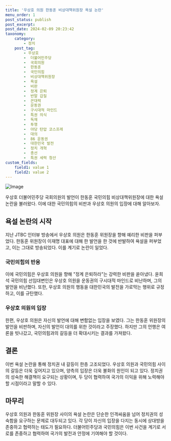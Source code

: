 ```yaml
---
title: '우상호 의원 한동훈 비상대책위원장 욕설 논란'
menu_order: 1
post_status: publish
post_excerpt: 
post_date: 2024-02-09 20:23:42
taxonomy:
    category:
        - 정치
    post_tag:
        - 우상호
        -  더불어민주당
        -  국회의원
        -  한동훈
        -  국민의힘
        -  비상대책위원장
        -  욕설
        -  비판
        -  정계 은퇴
        -  반말 갑질
        -  꼰대력
        -  운동권
        -  구시대적 마인드
        -  특권 의식
        -  독재
        -  투쟁
        -  야당 탄압 코스프레
        -  대의
        -  86 운동권
        -  대한민국 발전
        -  정치 개혁
        -  총선
        -  특권 세력 청산
custom_fields:
    field1: value 1
    field2: value 2
---
```


![Image](https://imgnews.pstatic.net/image/656/2024/02/09/0000079286_001_20240209142801663.jpg?type=w647)

우상호 더불어민주당 국회의원의 발언이 한동훈 국민의힘 비상대책위원장에 대한 욕설 논란을 불러왔다. 이에 대한 국민의힘의 비판과 우상호 의원의 입장에 대해 알아보자.
## 욕설 논란의 시작
지난 JTBC 인터뷰 방송에서 우상호 의원은 한동훈 위원장을 향해 예리한 비판을 퍼부었다. 한동훈 위원장이 이재명 대표에 대해 한 발언을 한 것에 반발하여 욕설을 퍼부었고, 이는 그대로 방송되었다. 이를 계기로 논란이 일었다.
### 국민의힘의 반응
이에 국민의힘은 우상호 의원을 향해 "정계 은퇴하라"는 강력한 비판을 쏟아냈다. 윤희석 국민의힘 선임대변인은 우상호 의원을 운동권의 구시대적 마인드로 비난하며, 그의 발언을 비난했다. 또한, 우상호 의원의 행동을 대한민국의 발전을 가로막는 행위로 규정하고, 이를 규탄했다.
### 우상호 의원의 입장
한편, 우상호 의원은 자신의 발언에 대해 변함없는 입장을 보였다. 그는 한동훈 위원장의 발언을 비판하며, 자신의 발언이 대의를 위한 것이라고 주장했다. 하지만 그의 언행은 여론을 빗나갔고, 국민의힘과의 갈등을 더 확대시키는 결과를 가져왔다.
## 결론
이번 욕설 논란을 통해 정치권 내 갈등이 한층 고조되었다. 우상호 의원과 국민의힘 사이의 갈등은 더욱 깊어지고 있으며, 양측의 입장은 더욱 불화의 원인이 되고 있다. 정치권의 성숙한 해결책이 요구되는 상황이며, 두 당이 협력하여 국가의 이익을 위해 노력해야 할 시점이라고 말할 수 있다.
## 마무리
우상호 의원과 한동훈 위원장 사이의 욕설 논란은 단순한 인격싸움을 넘어 정치권의 성숙함을 요구하는 문제로 대두되고 있다. 각 당이 자신의 입장을 다지는 동시에 상대방을 존중하고 협력하는 태도가 필요하다. 더불어민주당과 국민의힘은 이번 사건을 계기로 서로를 존중하고 협력하여 국가의 발전과 안정에 기여해야 할 것이다.
